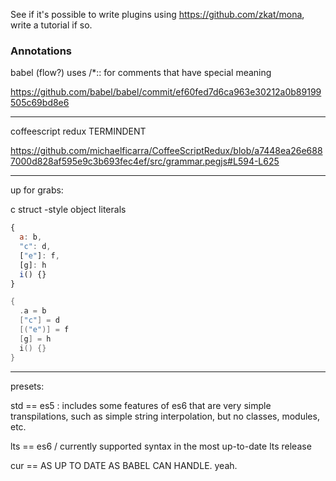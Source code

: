 
See if it's possible to write plugins using https://github.com/zkat/mona, write a tutorial if so.

### Annotations

babel (flow?) uses /\*:: for comments that have special meaning

https://github.com/babel/babel/commit/ef60fed7d6ca963e30212a0b89199505c69bd8e6

---

coffeescript redux TERMINDENT

https://github.com/michaelficarra/CoffeeScriptRedux/blob/a7448ea26e6887000d828af595e9c3b693fec4ef/src/grammar.pegjs#L594-L625

---

up for grabs:

c struct -style object literals

```js
{
  a: b,
  "c": d,
  ["e"]: f,
  [g]: h
  i() {}
}
```

```c
{
  .a = b
  ["c"] = d
  [("e")] = f
  [g] = h
  i() {}
}
```

---

presets:

std == es5 : includes some features of es6 that are very simple transpilations,
such as simple string interpolation, but no classes, modules, etc.

lts == es6 / currently supported syntax in the most up-to-date lts release

cur == AS UP TO DATE AS BABEL CAN HANDLE. yeah.
